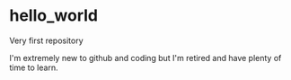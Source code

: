 # hello_world
Very first repository

I'm extremely new to github and coding but I'm retired and have plenty of time to learn.
